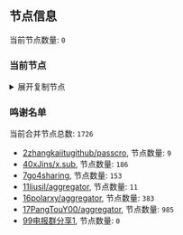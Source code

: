 
## 节点信息
当前节点数量: `0`
### 当前节点
<details>
  <summary>展开复制节点</summary>

    

</details>

### 鸣谢名单
当前合并节点总数: `1726`
- [2zhangkaiitugithub/passcro](https://github.com/zhangkaiitugithub/passcro), 节点数量: `9`
- [40xJins/x.sub](https://github.com/0xJins/x.sub), 节点数量: `186`
- [7go4sharing](https://github.com/go4sharing), 节点数量: `153`
- [11liusil/aggregator](https://github.com/liusil/aggregator), 节点数量: `11`
- [16polarxy/aggregator](https://github.com/polarxy/aggregator), 节点数量: `383`
- [17PangTouY00/aggregator](https://github.com/PangTouY00/aggregator), 节点数量: `985`
- [99电报群分享1](https://github.com/cdddbc/getAirport), 节点数量: `0`


